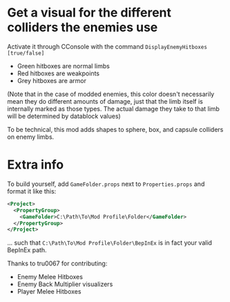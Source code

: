 # Get a visual for the different colliders the enemies use 

Activate it through CConsole with the command `DisplayEnemyHitboxes [true/false]`

* Green hitboxes are normal limbs
* Red hitboxes are weakpoints
* Grey hitboxes are armor

(Note that in the case of modded enemies, this color doesn't necessarily mean they do different amounts of damage, just that the limb itself is internally marked as those types. The actual damage they take to that limb will be determined by datablock values)

To be technical, this mod adds shapes to sphere, box, and capsule colliders on enemy limbs.

# Extra info
To build yourself, add `GameFolder.props` next to `Properties.props` and format it like this:
```xml
<Project>
  <PropertyGroup>
    <GameFolder>C:\Path\To\Mod Profile\Folder</GameFolder>
  </PropertyGroup>
</Project>
```
... such that `C:\Path\To\Mod Profile\Folder\BepInEx` is in fact your valid BepInEx path.

Thanks to tru0067 for contributing:
* Enemy Melee Hitboxes
* Enemy Back Multiplier visualizers
* Player Melee Hitboxes